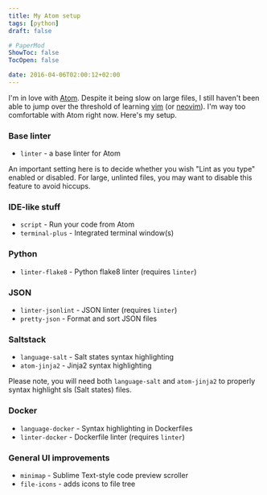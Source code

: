```yaml
---
title: My Atom setup
tags: [python]
draft: false

# PaperMod
ShowToc: false
TocOpen: false

date: 2016-04-06T02:00:12+02:00
---
```


I'm in love with [Atom](https://atom.io). Despite it being slow on large
files, I still haven't been able to jump over the threshold of learning
[vim](http://www.vim.org) (or [neovim](https://neovim.io)).
I'm way too comfortable with Atom right now. Here's my setup.

<!-- more -->

### Base linter

* `linter` - a base linter for Atom

An important setting here is to decide whether you wish "Lint as you type"
enabled or disabled. For large, unlinted files, you may want to disable this
feature to avoid hiccups.

### IDE-like stuff

* `script` - Run your code from Atom
* `terminal-plus` - Integrated terminal window(s)

### Python

* `linter-flake8` - Python flake8 linter (requires `linter`)

### JSON

* `linter-jsonlint` - JSON linter (requires `linter`)
* `pretty-json` - Format and sort JSON files

### Saltstack

* `language-salt` - Salt states syntax highlighting
* `atom-jinja2` - Jinja2 syntax highlighting

Please note, you will need both `language-salt` and `atom-jinja2` to properly
syntax highlight sls (Salt states) files.

### Docker

* `language-docker` - Syntax highlighting in Dockerfiles
* `linter-docker` - Dockerfile linter (requires `linter`)

### General UI improvements

* `minimap` - Sublime Text-style code preview scroller
* `file-icons` - adds icons to file tree
